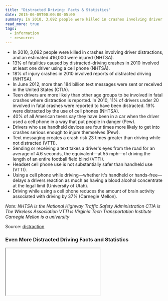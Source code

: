 ```yaml
---
title: "Distracted Driving: Facts & Statistics"
date: 2015-06-09T00:00:00-05:00
summary: In 2010, 3,092 people were killed in crashes involving driver distractions, and an estimated 416,000 were injured.
read_more: true
tags:
  - information
  - resources
---
```

* In 2010, 3,092 people were killed in crashes involving driver distractions, and an estimated 416,000 were injured (NHTSA).
* 13% of fatalities caused by distracted-driving crashes in 2010 involved at least one driver using a cell phone (NHTSA).
* 18% of injury crashes in 2010 involved reports of distracted driving (NHTSA).
* In June 2012, more than 184 billion text messages were sent or received in the United States (CTIA).
* Teen drivers are more likely than other age groups to be involved in fatal crashes where distraction is reported. In 2010, 11% of drivers under 20 involved in fatal crashes were reported to have been distracted. 19% were distracted by the use of cell phones (NHTSA).
* 40% of all American teens say they have been in a car when the driver used a cell phone in a way that put people in danger (Pew).
* Drivers who use handheld devices are four times more likely to get into crashes serious enough to injure themselves (Pew).
* Text messaging creates a crash risk 23 times greater than driving while not distracted (VTTI).
* Sending or receiving a text takes a driver's eyes from the road for an average of 4.6 seconds, the equivalent&mdash;at 55 mph&mdash;of driving the length of an entire football field blind (VTTI).
* Headset cell phone use is not substantially safer than handheld use (VTTI).
* Using a cell phone while driving&mdash;whether it's handheld or hands-free&mdash;delays a drivers reaction as much as having a blood alcohol concentrate at the legal limit (University of Utah).
* Driving while using a cell phone reduces the amount of brain activity associated with driving by 37% (Carnegie Mellon).

*Note:*
*NHTSA is the National Highway Traffic Safety Administration*
*CTIA is The Wireless Association*
*VTTI is Virginia Tech Transportation Institute*
*Carnegie Mellon is a university*

Source: [distraction](http://www.distraction.gov/)

### Even More Distracted Driving Facts and Statistics
<div class="pdf-container">
  <iframe src="/static/img/pdf/distracted_driving_facts_and_statistics.pdf"></iframe>
</div>
